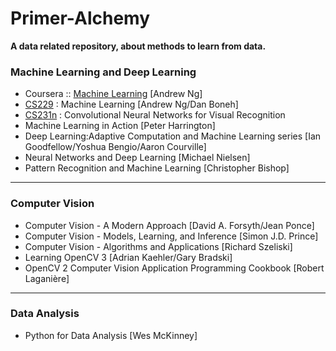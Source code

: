 # Primer-Alchemy
**A data related repository, about methods to learn from data.**<br>

### Machine Learning and Deep Learning
* Coursera :: [Machine Learning](https://www.coursera.org/learn/machine-learning#syllabus) [Andrew Ng]
* [CS229](http://cs229.stanford.edu/) : Machine Learning [Andrew Ng/Dan Boneh]
* [CS231n](http://vision.stanford.edu/teaching/cs231n/2017/syllabus.html) : Convolutional Neural Networks for Visual Recognition
* Machine Learning in Action [Peter Harrington]
* Deep Learning:Adaptive Computation and Machine Learning series [Ian Goodfellow/Yoshua Bengio/Aaron Courville]
* Neural Networks and Deep Learning [Michael Nielsen]
* Pattern Recognition and Machine Learning [Christopher Bishop]
---
### Computer Vision
* Computer Vision - A Modern Approach [David A. Forsyth/Jean Ponce]
* Computer Vision - Models, Learning, and Inference [Simon J.D. Prince]
* Computer Vision - Algorithms and Applications [Richard Szeliski]
* Learning OpenCV 3 [Adrian Kaehler/Gary Bradski]
* OpenCV 2 Computer Vision Application Programming Cookbook [Robert Laganière]
---
### Data Analysis
* Python for Data Analysis [Wes McKinney]
